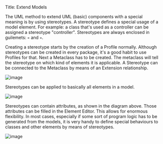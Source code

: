 Title: Extend Models

The UML method to extend UML (basic) components with a special meaning
is by using stereotypes. A stereotype defines a special usage of a model
element. For example: a class that's used as a controller can be
assigned a stereotype "controller". Stereotypes are always enclosed
in guilemets: `«` and `»`.

Creating a stereotype starts by the creation of a Profile normally.
Although stereotypes can be created in every package, it's a good habit
to use Profiles for that. Next a Metaclass has to be created. The
metaclass will tell the stereotype on which kind of elements it is
applicable. A Stereotype can be connected to the Metaclass by means of
an Extension relationship.

![image]({static}/images/simplestereotype.png)

Stereotypes can be applied to basically all elements in a model.

![image]({static}/images/stereotypedclass.png)

Stereotypes can contain attributes, as shown in the diagram above. Those
attributes can be filled in the Element Editor. This allows for enormous
flexibility. In most cases, especially if some sort of program logic has
to be generated from the models, it is very handy to define special
behaviours to classes and other elements by means of stereotypes.

![image]({static}/images/stereotypeedit.png)

